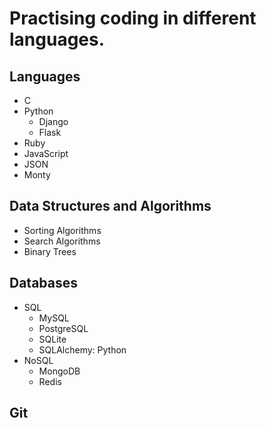 # Practising coding in different languages.

## Languages
- C
- Python
  - Django
  - Flask
- Ruby
- JavaScript
- JSON
- Monty

## Data Structures and Algorithms
- Sorting Algorithms
- Search Algorithms
- Binary Trees

## Databases
- SQL
  - MySQL
  - PostgreSQL
  - SQLite
  - SQLAlchemy: Python
- NoSQL
  - MongoDB
  - Redis

## Git
